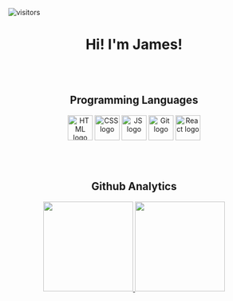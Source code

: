 ![visitors](https://visitor-badge.glitch.me/badge?page_id=JamesStop)
</br>
<h1 align="center">Hi!  I'm James!</h1>
</br>
</br>
<h2 align="center">Programming Languages</h2>
<p align="center">
  <img height="50px" width="50px" alt="HTML logo" src="https://bit.ly/3gP4Qgx">
  <img height="50px" width="50px" alt="CSS logo" src="https://bit.ly/37iML7j">
  <img height="50px" width="50px" alt="JS logo" src="https://bit.ly/3r1kzxY">
  <img height="50px" width="50px" alt="Git logo" src="https://bit.ly/34ayuYn">
  <img height="50px" width="50px" alt="React logo" src="https://upload.wikimedia.org/wikipedia/commons/thumb/a/a7/React-icon.svg/2300px-React-icon.svg.png">
</p>
</br>
</br>
<h2 align="center">Github Analytics</h2>
<p align="center">
  <a href="https://github.com/JamesStop">
    <img height="180em" src="https://github-readme-stats.vercel.app/api?username=JamesStop&show_icons=true&theme=radical"/>
    <img height="180em" src="https://github-readme-stats.vercel.app/api/top-langs/?username=JamesStop&layout=compact&theme=radical"/>
  </a>
</p>


<!--
**JamesStop/JamesStop** is a ✨ _special_ ✨ repository because its `README.md` (this file) appears on your GitHub profile.

Here are some ideas to get you started:

- 🔭 I’m currently working on ...
- 🌱 I’m currently learning ...
- 👯 I’m looking to collaborate on ...
- 🤔 I’m looking for help with ...
- 💬 Ask me about ...
- 📫 How to reach me: ...
- 😄 Pronouns: ...
- ⚡ Fun fact: ...
-->
